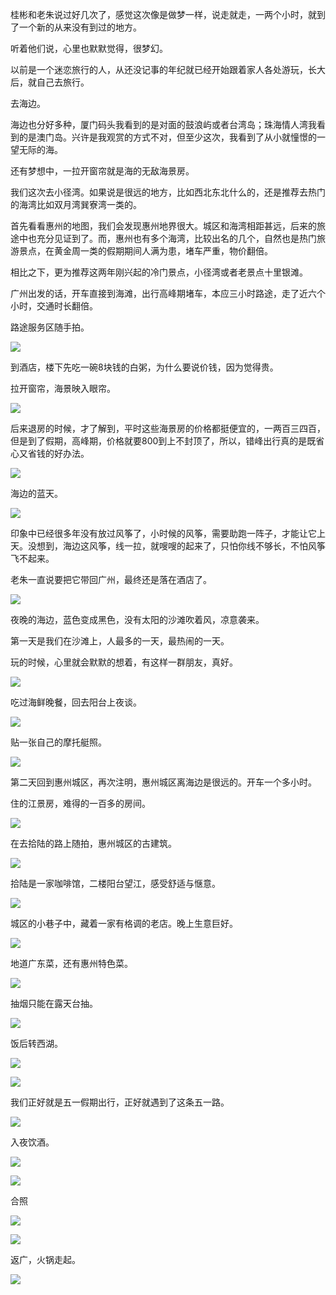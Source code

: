 桂彬和老朱说过好几次了，感觉这次像是做梦一样，说走就走，一两个小时，就到了一个新的从来没有到过的地方。

听着他们说，心里也默默觉得，很梦幻。

以前是一个迷恋旅行的人，从还没记事的年纪就已经开始跟着家人各处游玩，长大后，就自己去旅行。

去海边。

海边也分好多种，厦门码头我看到的是对面的鼓浪屿或者台湾岛；珠海情人湾我看到的是澳门岛。兴许是我观赏的方式不对，但至少这次，我看到了从小就憧憬的一望无际的海。

还有梦想中，一拉开窗帘就是海的无敌海景房。

我们这次去小径湾。如果说是很远的地方，比如西北东北什么的，还是推荐去热门的海湾比如双月湾巽寮湾一类的。

首先看看惠州的地图，我们会发现惠州地界很大。城区和海湾相距甚远，后来的旅途中也充分见证到了。而，惠州也有多个海湾，比较出名的几个，自然也是热门旅游景点，在黄金周一类的假期期间人满为患，堵车严重，物价翻倍。

相比之下，更为推荐这两年刚兴起的冷门景点，小径湾或者老景点十里银滩。

广州出发的话，开车直接到海滩，出行高峰期堵车，本应三小时路途，走了近六个小时，交通时长翻倍。

路途服务区随手拍。

![](http://upload-images.jianshu.io/upload_images/11571828-13866d310d19aab2.jpg)

到酒店，楼下先吃一碗8块钱的白粥，为什么要说价钱，因为觉得贵。

拉开窗帘，海景映入眼帘。

![](http://upload-images.jianshu.io/upload_images/11571828-4dbecec7fcd63ef9.jpg)

后来退房的时候，才了解到，平时这些海景房的价格都挺便宜的，一两百三四百，但是到了假期，高峰期，价格就要800到上不封顶了，所以，错峰出行真的是既省心又省钱的好办法。

![](http://upload-images.jianshu.io/upload_images/11571828-89b69219ab8e65b0.jpg)

海边的蓝天。

![](http://upload-images.jianshu.io/upload_images/11571828-6235dbee7e2052de.jpg)

印象中已经很多年没有放过风筝了，小时候的风筝，需要助跑一阵子，才能让它上天。没想到，海边这风筝，线一拉，就嗖嗖的起来了，只怕你线不够长，不怕风筝飞不起来。

老朱一直说要把它带回广州，最终还是落在酒店了。

![](http://upload-images.jianshu.io/upload_images/11571828-f42b3ee3bc1ec3be.jpg)

夜晚的海边，蓝色变成黑色，没有太阳的沙滩吹着风，凉意袭来。

第一天是我们在沙滩上，人最多的一天，最热闹的一天。

玩的时候，心里就会默默的想着，有这样一群朋友，真好。

![](http://upload-images.jianshu.io/upload_images/11571828-c7456f50cf6dd8cc.jpg)

吃过海鲜晚餐，回去阳台上夜谈。

![](http://upload-images.jianshu.io/upload_images/11571828-c2972911df30a540.jpg)

贴一张自己的摩托艇照。

![](http://upload-images.jianshu.io/upload_images/11571828-46b9918115afd389.jpg)

第二天回到惠州城区，再次注明，惠州城区离海边是很远的。开车一个多小时。

住的江景房，难得的一百多的房间。

![](http://upload-images.jianshu.io/upload_images/11571828-3b6b5078a1ca3f86.jpg)

在去拾陆的路上随拍，惠州城区的古建筑。

![](http://upload-images.jianshu.io/upload_images/11571828-ec8572a2f96863ef.jpg)

拾陆是一家咖啡馆，二楼阳台望江，感受舒适与惬意。

![](http://upload-images.jianshu.io/upload_images/11571828-a28cb826f7aef2c5.jpg)

城区的小巷子中，藏着一家有格调的老店。晚上生意巨好。

![](http://upload-images.jianshu.io/upload_images/11571828-08d1e1f18d5c4d5b.jpg)

地道广东菜，还有惠州特色菜。

![](http://upload-images.jianshu.io/upload_images/11571828-cf3430c32f226f9d.jpg)

抽烟只能在露天台抽。

![](http://upload-images.jianshu.io/upload_images/11571828-e0ecc98f5d697fcf.jpg)

饭后转西湖。

![](http://upload-images.jianshu.io/upload_images/11571828-2d39be670f053408.jpg)

![](http://upload-images.jianshu.io/upload_images/11571828-3290e6d35301c9bd.jpg)

我们正好就是五一假期出行，正好就遇到了这条五一路。

![](http://upload-images.jianshu.io/upload_images/11571828-58b69753b7880e28.jpg)

入夜饮酒。

![](http://upload-images.jianshu.io/upload_images/11571828-d4556269dff0507e.jpg)

![](http://upload-images.jianshu.io/upload_images/11571828-d6e765e335c8127e.jpg)

合照

![](http://upload-images.jianshu.io/upload_images/11571828-6fd50fa98bf150d4.jpg)

![](http://upload-images.jianshu.io/upload_images/11571828-66830733e03e4aaa.jpg)

返广，火锅走起。

![](http://upload-images.jianshu.io/upload_images/11571828-506fd41a2b62b7b2.jpg)